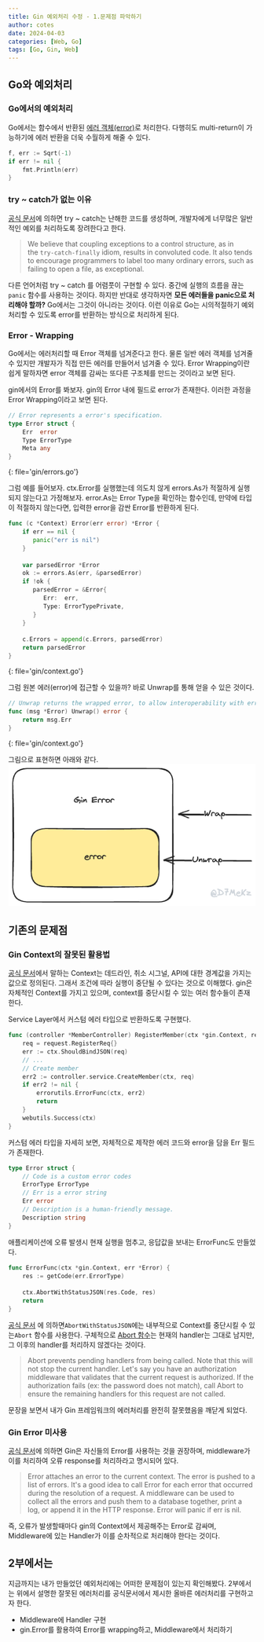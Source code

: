 ```yaml
---
title: Gin 예외처리 수정 - 1.문제점 파악하기 
author: cotes
date: 2024-04-03
categories: [Web, Go]
tags: [Go, Gin, Web]
---
```


## Go와 예외처리
### Go에서의 예외처리

Go에서는  함수에서 반환된 [에러 객체(error)](https://go.dev/blog/error-handling-and-go)로 처리한다. 다행히도 multi-return이 가능하기에 에러 반환을 더욱 수월하게 해줄 수 있다. 

```go
f, err := Sqrt(-1)
if err != nil {
    fmt.Println(err)
}
```

### try ~ catch가 없는 이유
[공식 문서](https://go.dev/doc/faq#exceptions)에 의하면 try ~ catch는 난해한 코드를 생성하며, 개발자에게 너무많은 일반적인 예외를 처리하도록 장려한다고 한다. 

> We believe that coupling exceptions to a control structure, as in the `try-catch-finally` idiom, results in convoluted code. It also tends to encourage programmers to label too many ordinary errors, such as failing to open a file, as exceptional.

다른 언어처럼 try ~ catch 를 어렴풋이 구현할 수 있다. 중간에 실행의 흐름을 끊는 `panic` 함수를 사용하는 것이다.  하지만 반대로 생각하자면 **모든 에러들을 panic으로 처리해야 할까?**  Go에서는 그것이 아니라는 것이다. 
이런 이유로 Go는 시의적절하기 예외처리할 수 있도록 error를 반환하는 방식으로 처리하게 된다.

### Error - Wrapping

Go에서는 에러처리할 때 Error 객체를 넘겨준다고 한다. 물론 일반 에러 객체를 넘겨줄 수 있지만 개발자가 직접 만든 에러를 만들어서 넘겨줄 수 있다. Error Wrapping이란 쉽게 말하자면 error 객체를 감싸는 또다른 구조체를 만드는 것이라고 보면 된다. 

gin에서의 Error를 봐보자.  gin의 Error 내에 필드로 error가 존재한다. 이러한 과정을 Error Wrapping이라고 보면 된다. 

```go
// Error represents a error's specification.
type Error struct {  
    Err  error  
    Type ErrorType  
    Meta any  
}
```
{: file='gin/errors.go'}

그럼 예를 들어보자. ctx.Error를 실행했는데 의도치 않게 errors.As가 적절하게 실행되지 않는다고 가정해보자. error.As는 Error Type을 확인하는 함수인데, 만약에 타입이 적절하지 않는다면, 입력한 error을 감싼 Error를 반환하게 된다. 

```go
func (c *Context) Error(err error) *Error {  
    if err == nil {  
       panic("err is nil")  
    }  
  
    var parsedError *Error  
    ok := errors.As(err, &parsedError)  
    if !ok {  
       parsedError = &Error{  
          Err:  err,  
          Type: ErrorTypePrivate,  
       }  
    }  
  
    c.Errors = append(c.Errors, parsedError)  
    return parsedError  
}
```
{: file='gin/context.go'}

그럼 원본 에러(error)에 접근할 수 있을까? 바로 Unwrap를 통해 얻을 수 있은 것이다. 
```go
// Unwrap returns the wrapped error, to allow interoperability with errors.Is(), errors.As() and errors.Unwrap()  
func (msg *Error) Unwrap() error {  
    return msg.Err  
}
```
{: file='gin/context.go'}

그림으로 표현하면 아래와 같다. 
![normal](/assets/img/post/2024-04-03/img1.png)


## 기존의 문제점 
### Gin Context의 잘못된 활용법 

[공식 문서](https://pkg.go.dev/context#pkg-overview)에서 말하는 Context는 데드라인, 취소 시그널, API에 대한 경계값을 가지는 값으로 정의된다. 그래서 조건에 따라 실행이 중단될 수 있다는 것으로 이해했다. 
gin은 자체적인 Context를 가지고 있으며, context를 중단시킬 수 있는 여러 함수들이 존재한다.  

Service Layer에서 커스텀 에러 타입으로 반환하도록 구현했다. 

```go
func (controller *MemberController) RegisterMember(ctx *gin.Context, req request.RegisterReq) {
	req = request.RegisterReq{}
	err := ctx.ShouldBindJSON(req)
	// ... 
	// Create member
	err2 := controller.service.CreateMember(ctx, req)
	if err2 != nil {
		errorutils.ErrorFunc(ctx, err2)
		return
	}
	webutils.Success(ctx)
}
```

커스텀  에러 타입을 자세히 보면, 자체적으로 제작한 에러 코드와 error을 담을 Err 필드가 존재한다. 

```go
type Error struct {
	// Code is a custom error codes
	ErrorType ErrorType
	// Err is a error string
	Err error
	// Description is a human-friendly message.
	Description string
}
```

애플리케이션에 오류 발생시 현재 실행을 멈추고, 응답값을 보내는 ErrorFunc도 만들었다. 

```go
func ErrorFunc(ctx *gin.Context, err *Error) {
	res := getCode(err.ErrorType)

	ctx.AbortWithStatusJSON(res.Code, res)
	return
}
```

[공식 문서](https://pkg.go.dev/github.com/gin-gonic/gin#Context.Abort) 에 의하면`AbortWithStatusJSON`에는 내부적으로  Context를 중단시킬 수 있는`Abort` 함수를 사용한다. 구체적으로 [Abort 함수](https://pkg.go.dev/github.com/gin-gonic/gin#Context.Abort)는 현재의 handler는 그대로 남지만, 그 이후의 handler를 처리하지 않겠다는 것이다. 

> Abort prevents pending handlers from being called. Note that this will not stop the current handler. Let's say you have an authorization middleware that validates that the current request is authorized. If the authorization fails (ex: the password does not match), call Abort to ensure the remaining handlers for this request are not called.

문장을 보면서 내가 Gin 프레임워크의 에러처리를 완전히 잘못했음을 깨닫게 되었다. 

### Gin Error 미사용 
[공식 문서](https://pkg.go.dev/github.com/gin-gonic/gin#Context.Error)에 의하면 Gin은 자신들의 Error를 사용하는 것을 권장하며, middleware가 이를 처리하여 오류 response를 처리하라고 명시되어 있다. 

> Error attaches an error to the current context. The error is pushed to a list of errors. It's a good idea to call Error for each error that occurred during the resolution of a request. A middleware can be used to collect all the errors and push them to a database together, print a log, or append it in the HTTP response. Error will panic if err is nil.

즉, 오류가 발생할때마다 gin의 Context에서 제공해주는 Error로 감싸며, Middleware에 있는 Handler가 이를 순차적으로 처리해야 한다는 것이다. 

## 2부에서는

지금까지는 내가 만들었던 예외처리에는 어떠한 문제점이 있는지 확인해봤다. 2부에서는 위에서 설명한 잘못된 에러처리를 공식문서에서 제시한 올바른 에러처리를 구현하고자 한다.
- Middleware에 Handler 구현
- gin.Error를 활용하여 Error를 wrapping하고, Middleware에서 처리하기 